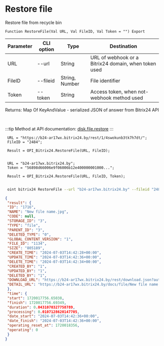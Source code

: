 ﻿---
sidebar_position: 7
---

# Restore file
 Restore file from recycle bin



`Function RestoreFile(Val URL, Val FileID, Val Token = "") Export`

 | Parameter | CLI option | Type | Destination |
 |-|-|-|-|
 | URL | --url | String | URL of webhook or a Bitrix24 domain, when token used |
 | FileID | --fileid | String, Number | File identifier |
 | Token | --token | String | Access token, when not-webhook method used |

 
 Returns: Map Of KeyAndValue - serialized JSON of answer from Bitrix24 API

<br/>

:::tip
Method at API documentation: [disk.file.restore](https://dev.1c-bitrix.ru/rest_help/disk/file/disk_file_restore.php)
:::
<br/>


```bsl title="Code example"
 URL = "https://b24-ar17wx.bitrix24.by/rest/1/4swokunb3tk7h7dt/";
 FileID = "2484";
 
 Result = OPI_Bitrix24.RestoreFile(URL, FileID);
 
 
 URL = "b24-ar17wx.bitrix24.by";
 Token = "56898d66006e9f06006b12e400000001000...";
 
 Result = OPI_Bitrix24.RestoreFile(URL, FileID, Token);
```
	


```sh title="CLI command example"
 
 oint bitrix24 RestoreFile --url "b24-ar17wx.bitrix24.by" --fileid "2484" --token "56898d66006e9f06006b12e400000001000..."

```

```json title="Result"
{
 "result": {
 "ID": "1716",
 "NAME": "New file name.jpg",
 "CODE": null,
 "STORAGE_ID": "3",
 "TYPE": "file",
 "PARENT_ID": "3",
 "DELETED_TYPE": "0",
 "GLOBAL_CONTENT_VERSION": "1",
 "FILE_ID": "1134",
 "SIZE": "805189",
 "CREATE_TIME": "2024-07-03T14:42:28+00:00",
 "UPDATE_TIME": "2024-07-03T14:42:36+00:00",
 "DELETE_TIME": "2024-07-03T14:42:34+00:00",
 "CREATED_BY": "1",
 "UPDATED_BY": "1",
 "DELETED_BY": "1",
 "DOWNLOAD_URL": "https://b24-ar17wx.bitrix24.by/rest/download.json?auth=fe708566006e9f06006b12e4000000010000076fcba303ea853529aed2cefade1444b3&token=disk%7CaWQ9MTcxNiZfPWs2c1VzV3l4ZkVmRG5PY1JYSGdibHNxZzJ1S2pGbDNC%7CImRvd25sb2FkfGRpc2t8YVdROU1UY3hOaVpmUFdzMmMxVnpWM2w0WmtWbVJHNVBZMUpZU0dkaWJITnhaekoxUzJwR2JETkN8ZmU3MDg1NjYwMDZlOWYwNjAwNmIxMmU0MDAwMDAwMDEwMDAwMDc2ZmNiYTMwM2VhODUzNTI5YWVkMmNlZmFkZTE0NDRiMyI%3D.iv0WpvLa68S5kviQk96g9dRPVonwvrxN7T6AunrAW9s%3D",
 "DETAIL_URL": "https://b24-ar17wx.bitrix24.by/docs/file/New file name.jpg"
 },
 "time": {
 "start": 1720017756.65038,
 "finish": 1720017756.69349,
 "duration": 0.0431070327758789,
 "processing": 0.0107128620147705,
 "date_start": "2024-07-03T14:42:36+00:00",
 "date_finish": "2024-07-03T14:42:36+00:00",
 "operating_reset_at": 1720018356,
 "operating": 0
 }
}
```

